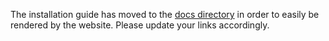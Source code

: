 The installation guide has moved to the [docs directory](docs/guides/install-from-source.md) in order to easily be rendered by the website. Please update your links accordingly.
